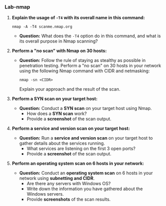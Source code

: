 ### **Lab-nmap**

1. **Explain the usage of `-T4` with its overall name in this command:**
   ```
   nmap -A -T4 scanme.nmap.org
   ```
   - **Question:** What does the `-T4` option do in this command, and what is its overall purpose in Nmap scanning?

2. **Perform a "no scan" with Nmap on 30 hosts:**
   - **Question:** Follow the rule of staying as stealthy as possible in penetration testing. Perform a "no scan" on 30 hosts in your network using the following Nmap command with CIDR and netmasking:
     ```
     nmap -sn <CIDR> 
     ```
     Explain your approach and the result of the scan.

3. **Perform a SYN scan on your target host:**
   - **Question:** Conduct a **SYN scan** on your target host using Nmap.  
     - How does a **SYN scan** work?  
     - Provide a **screenshot** of the scan output.

4. **Perform a service and version scan on your target host:**
   - **Question:** Run a **service and version scan** on your target host to gather details about the services running.  
     - What services are listening on the first 3 open ports?  
     - Provide a **screenshot** of the scan output.

5. **Perform an operating system scan on 6 hosts in your network:**
   - **Question:** Conduct an **operating system scan** on 6 hosts in your network using **subnetting and CIDR**.  
     - Are there any servers with Windows OS?  
     - Write down the information you have gathered about the Windows servers.  
     - Provide **screenshots** of the scan results.
